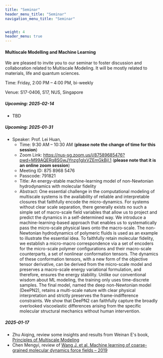 ```yaml
---
title: "Seminar"
header_menu_title: "Seminar"
navigation_menu_title: "Seminar"


weight: 4
header_menu: true
---
```


#### Multiscale Modelling and Machine Learning

We are pleased to invite you to our seminar to foster discussion and collaboration related to Multiscale Modeling. It will be mostly related to materials, life and quantum sciences.

Time: Friday, 2:00 PM – 4:00 PM, bi-weekly

Venue: S17-0406, S17, NUS, Singapore

##### Upcoming: 2025-02-14
- TBD

##### Upcoming: 2025-01-31
- Speaker: Prof. Lei Huan,
  - Time: 9:30 AM – 10:30 AM (**please note the change of time for this session**) 
  - Zoom Link: https://nus-sg.zoom.us/j/87589685476?pwd=M99AQERg8SGwJYnzg1gIxVZEmGkBjI.1  (**please note that it is an online zoom session**) 
  - Meeting ID: 875 8968 5476
  - Passcode: 791821
  - Title: An energy-stable machine-learning model of non-Newtonian hydrodynamics with molecular fidelity
  - Abstract: One essential challenge in the computational modeling of multiscale systems is the availability of reliable and interpretable closures that faithfully encode the micro-dynamics. For systems without clear scale separation, there generally exists no such a simple set of macro-scale field variables that allow us to project and predict the dynamics in a self-determined way. We introduce a machine-learning-based approach that enables us to systematically pass the micro-scale physical laws onto the macro-scale. The non-Newtonian hydrodynamics of polymeric fluids is used as an example to illustrate the essential idea. To faithfully retain molecular fidelity, we establish a micro-macro correspondence via a set of encoders for the micro-scale polymer configurations and their macro-scale counterparts, a set of nonlinear conformation tensors. The dynamics of these conformation tensors, with a new form of the objective tensor derivative, can be derived from the micro-scale model and preserves a macro-scale energy variational formulation, and therefore, ensures the energy stability. Unlike our conventional wisdom about ML modeling, the training only uses time-discrete samples. The final model, named the deep non-Newtonian model (DeePN2), retains a multi-scale nature with clear physical interpretation and strictly preserves the frame-indifference constraints. We show that DeePN2 can faithfully capture the broadly overlooked viscoelastic differences arising from the specific molecular structural mechanics without human intervention.
  
##### 2025-01-17
- Zhu Aiqing, review some insights and results from Weinan E's book, [Principles of Multiscale Modeling](https://web.math.princeton.edu/~weinan/papers/weinan_book.pdf)
- Chen Mengyi, review of [Wang J. et al. Machine learning of coarse-grained molecular dynamics force fields – 2019](https://pubs.acs.org/doi/pdf/10.1021/acscentsci.8b00913)
